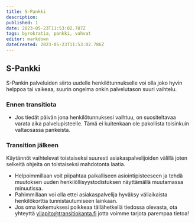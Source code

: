 ```yaml
---
title: S-Pankki
description: 
published: 1
date: 2023-05-23T11:53:02.787Z
tags: byrokratia, pankki, vahvat
editor: markdown
dateCreated: 2023-05-23T11:53:02.786Z
---
```


## S-Pankki
S-Pankin palveluiden siirto uudelle henkilötunnukselle voi olla joko hyvin helppoa tai vaikeaa, suurin ongelma onkin palvelutason suuri vaihtelu.

### Ennen transitiota
- Jos tiedät päivän jona henkilötunnuksesi vaihtuu, on suositeltavaa varata aika palvelupisteelle. Tämä ei kuitenkaan ole pakollista toisinkuin valtaosassa pankeista.

### Transition jälkeen
Käytännöt vaihtelevat toistaiseksi suuresti asiakaspalvelijoiden välillä joten selkeitä ohjeita on toistaiseksi mahdotonta laatia.
- Helpoimmillaan voit piipahtaa paikalliseen asiointipisteeseen ja tehdä muutoksen uuden henkilöllisyystodistuksen näyttämällä muutamassa minuutissa.
- Pahimmillaan voi olla ettei asiakaspalvelija hyväksy väliaikaista henkilökorttia tunnistautumiseen lainkaan.
- Jos oma kokemuksesi poikkeaa tällähetkellä tiedossa olevasta, ota yhteyttä yllapito@transitiokanta.fi jotta voimme tarjota parempaa tietoa!